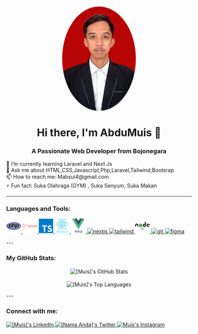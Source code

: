 <p align="center">
  <img src="WhatsApp Image 2025-08-17 at 15.31.07.jpeg" alt="Banner Profil GitHub" width="200" style="border-radius:50%;">
</p>

  </p>

<h1 align="center">Hi there, I'm AbduMuis 👋</h1>
<h3 align="center">A Passionate Web Developer from Bojonegara</h3>

<p align="left">
  🌱 I’m currently learning Laravel and Next Js
  <br>
  💬 Ask me about HTML,CSS,Javascript,Php,Laravel,Tailwind,Bootsrap
  <br>
  📫 How to reach me: Mabsul4@gmail.com
  <br>
  ⚡ Fun fact: Suka Olahraga (GYM) , Suka Senyum, Suka Makan
</p>

---

<h3 align="left">Languages and Tools:</h3>
<p align="left">
   <a href="https://www.php.net" target="_blank" rel="noreferrer"> 
    <img src="https://raw.githubusercontent.com/devicons/devicon/master/icons/php/php-original.svg" alt="php" width="40" height="40"/> 
  </a>
   <a href="https://laravel.com/" target="_blank" rel="noreferrer"> 
  <img src="https://raw.githubusercontent.com/devicons/devicon/develop/icons/laravel/laravel-original-wordmark.svg" alt="laravel" width="40" height="40"/> 
</a>
  <a href="https://www.typescriptlang.org/" target="_blank" rel="noreferrer">
    <img src="https://raw.githubusercontent.com/devicons/devicon/master/icons/typescript/typescript-original.svg" alt="typescript" width="40" height="40"/>
  </a>
  <a href="https://reactjs.org/" target="_blank" rel="noreferrer">
    <img src="https://raw.githubusercontent.com/devicons/devicon/master/icons/react/react-original-wordmark.svg" alt="react" width="40" height="40"/>
  </a>
  <a href="https://vuejs.org/" target="_blank" rel="noreferrer">
    <img src="https://raw.githubusercontent.com/devicons/devicon/master/icons/vuejs/vuejs-original-wordmark.svg" alt="vuejs" width="40" height="40"/>
  </a>
  <a href="https://nextjs.org/" target="_blank" rel="noreferrer">
    <img src="https://cdn.worldvectorlogo.com/logos/next-js.svg" alt="nextjs" width="40" height="40"/>
  </a>
  <a href="https://tailwindcss.com/" target="_blank" rel="noreferrer">
    <img src="https://www.vectorlogo.zone/logos/tailwindcss/tailwindcss-icon.svg" alt="tailwind" width="40" height="40"/>
  </a>
<a href="https://nodejs.org" target="_blank" rel="noreferrer">
    <img src="https://raw.githubusercontent.com/devicons/devicon/master/icons/nodejs/nodejs-original-wordmark.svg" alt="nodejs" width="40" height="40"/>
  </a>
  <a href="https://git-scm.com/" target="_blank" rel="noreferrer">
    <img src="https://www.vectorlogo.zone/logos/git-scm/git-scm-icon.svg" alt="git" width="40" height="40"/>
  </a>
  <a href="https://www.figma.com/" target="_blank" rel="noreferrer">
    <img src="https://www.vectorlogo.zone/logos/figma/figma-icon.svg" alt="figma" width="40" height="40"/>
  </a>
</p>
---

<h3 align="left">My GitHub Stats:</h3>
<p align="center">
  <img align="center" src="https://github-readme-stats.vercel.app/api?username=Muis89&show_icons=true&locale=en&theme=tokyonight" alt="[Muis]'s GitHub Stats" />
  <br><br>
  <img align="center" src="https://github-readme-stats.vercel.app/api/top-langs?username=Muis89&layout=compact&locale=en&theme=tokyonight" alt="[Muis]'s Top Languages" />
</p>
---

<h3 align="left">Connect with me:</h3>
<p align="left">
  <a href="https://linkedin.com/in/[USERNAME_LINKEDIN_ANDA]" target="blank">
    <img align="center" src="https://raw.githubusercontent.com/rahuldkjain/github-profile-readme-generator/master/src/images/icons/Social/linked-in-alt.svg" alt="[Muis]'s LinkedIn" height="30" width="40" />
  </a>
  <a href="https://twitter.com/[USERNAME_TWITTER_ANDA]" target="blank">
    <img align="center" src="https://raw.githubusercontent.com/rahuldkjain/github-profile-readme-generator/master/src/images/icons/Social/twitter.svg" alt="[Nama Anda]'s Twitter" height="30" width="40" />
  </a>
  <a href="https://instagram.com/abdul.muis33" target="blank">
    <img align="center" src="https://raw.githubusercontent.com/rahuldkjain/github-profile-readme-generator/master/src/images/icons/Social/instagram.svg" alt="Muis's Instagram" height="30" width="40" />
  </a>
